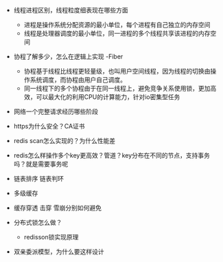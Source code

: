 - 线程进程区别，线程粒度细表现在哪些方面
    - 进程是操作系统分配资源的最小单位，每个进程有自己独立的内存空间
    - 线程是处理器调度的最小单位，同一进程的多个线程共享该进程的内存空间
- 协程了解多少，怎么在逻辑上实现 -Fiber
    - 协程基于线程比线程更轻量级，也叫用户空间线程，因为线程的切换由操作系统调度，而协程由用户自己调度。
    - 同一线程下的多个协程由于在同一线程上，避免竞争关系使用锁，更加高效，可以最大化的利用CPU的计算能力，针对io密集型任务
- 网络一个完整请求经历哪些阶段
- https为什么安全？CA证书
- redis scan怎么实现的？为什么性能差
- redis怎么样操作多个key更高效？管道？key分布在不同的节点，支持事务吗？就是需要事务呢
- 链表排序  链表判环
- 多级缓存
- 缓存穿透 击穿 雪崩分别如何避免

- 分布式锁怎么做？
    - redisson锁实现原理
- 双亲委派模型，为什么要这样设计